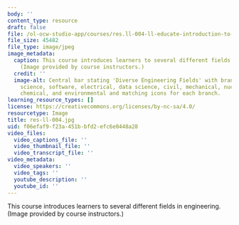```yaml
---
body: ''
content_type: resource
draft: false
file: /ol-ocw-studio-app/courses/res.ll-004-ll-educate-introduction-to-engineering-concepts-spring-2022/res-ll-004.jpg
file_size: 45482
file_type: image/jpeg
image_metadata:
  caption: This course introduces learners to several different fields in engineering.
    (Image provided by course instructors.)
  credit: ''
  image-alt: Central bar stating 'Diverse Engineering Fields' with branches of computer
    science, software, electrical, data science, civil, mechanical, nuclear, bioengineering,
    chemical, and environmental and matching icons for each branch.
learning_resource_types: []
license: https://creativecommons.org/licenses/by-nc-sa/4.0/
resourcetype: Image
title: res-ll-004.jpg
uid: f06efaf9-f23a-451b-bfd2-efc6e0448a28
video_files:
  video_captions_file: ''
  video_thumbnail_file: ''
  video_transcript_file: ''
video_metadata:
  video_speakers: ''
  video_tags: ''
  youtube_description: ''
  youtube_id: ''
---
```

This course introduces learners to several different fields in engineering. (Image provided by course instructors.)